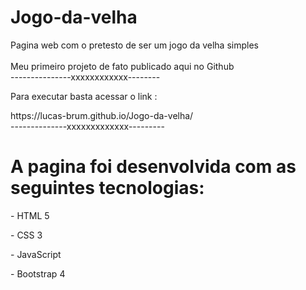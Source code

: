 # Jogo-da-velha
Pagina web com o pretesto de  ser um jogo da velha simples<br/>  
Meu primeiro projeto de fato publicado aqui no Github<br/>
---------------xxxxxxxxxxxx--------<br/>
<p>Para executar basta acessar o link :</p> https://lucas-brum.github.io/Jogo-da-velha/ <br/>
--------------xxxxxxxxxxxxx---------<br/>
<h1>A pagina foi desenvolvida com as seguintes tecnologias:</h1>
<p> - HTML 5</p>
<p> - CSS 3 </p>
<p> - JavaScript </p>
<p> - Bootstrap 4 </p>
